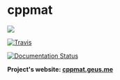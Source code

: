 
# cppmat

[![](https://img.shields.io/badge/documentation-cppmat.geus.me-blue.svg)](http://cppmat.geus.me) 

[![Travis](https://travis-ci.org/QuantStack/xtensor.svg?branch=master)](https://travis-ci.com/tdegeus/cppmat)

[![Documentation Status](https://readthedocs.org/projects/cppmat/badge/?version=latest)](http://cppmat.geus.me/en/latest/?badge=latest)

**Project's website: [cppmat.geus.me](http://cppmat.geus.me)**
